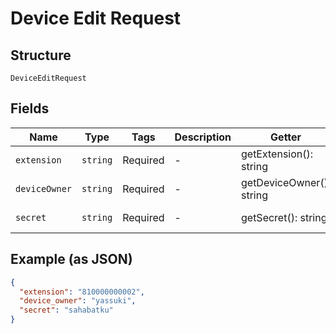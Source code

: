 
# Device Edit Request

## Structure

`DeviceEditRequest`

## Fields

| Name | Type | Tags | Description | Getter | Setter |
|  --- | --- | --- | --- | --- | --- |
| `extension` | `string` | Required | - | getExtension(): string | setExtension(string extension): void |
| `deviceOwner` | `string` | Required | - | getDeviceOwner(): string | setDeviceOwner(string deviceOwner): void |
| `secret` | `string` | Required | - | getSecret(): string | setSecret(string secret): void |

## Example (as JSON)

```json
{
  "extension": "810000000002",
  "device_owner": "yassuki",
  "secret": "sahabatku"
}
```

